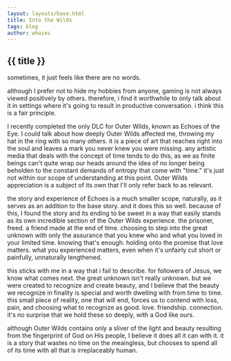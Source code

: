 ```yaml
---
layout: layouts/base.html
title: Into the Wilds
tags: blog
author: whaies
---
```


## {{ title }}

sometimes, it just feels like there are no words.

although I prefer not to hide my hobbies from anyone, gaming is not always viewed positively by others. therefore, i find it worthwhile to only talk about it in settings where it's going to result in productive conversation. i think this is a fair principle.

I recently completed the only DLC for Outer Wilds, known as Echoes of the Eye. I could talk about how deeply Outer Wilds affected me, throwing my hat in the ring with so many others. it is a piece of art that reaches right into the soul and leaves a mark you never knew you were missing. any artistic media that deals with the concept of time tends to do this, as we as finite beings can't quite wrap our heads around the idea of no longer being beholden to the constant demands of entropy that come with "time." it's just not within our scope of understanding at this point. Outer Wilds appreciation is a subject of its own that I'll only refer back to as relevant.

the story and experience of Echoes is a much smaller scope, naturally, as it serves as an addition to the base story. and it does this so well. because of this, I found the story and its ending to be sweet in a way that easily stands as its own incredible section of the Outer Wilds experience. the prisoner, freed. a friend made at the end of time. choosing to step into the great unknown with only the assurance that you knew who and what you loved in your limited time. knowing that's enough. holding onto the promise that love matters. what you experienced matters, even when it's unfairly cut short or painfully, unnaturally lengthened.

this sticks with me in a way that i fail to describe. for followers of Jesus, we know what comes next. the great unknown isn't really unknown. but we were created to recognize and create beauty, and I believe that the beauty we recognize in finality is special and worth dwelling with from time to time. this small piece of reality, one that will end, forces us to contend with loss, pain, and choosing what to recognize as good. love. friendship. connection. it's no surprise that we hold these so deeply, with a God like ours.

although Outer Wilds contains only a sliver of the light and beauty resulting from the fingerprint of God on His people, I believe it does all it can with it. it is a story that wastes no time on the meaingless, but chooses to spend all of its time with all that is irreplaceably human.
